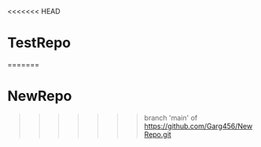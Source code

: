 <<<<<<< HEAD
# TestRepo
=======
# NewRepo
>>>>>>> branch 'main' of https://github.com/Garg456/NewRepo.git
